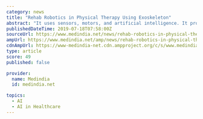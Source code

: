 ```yaml
---
category: news
title: "Rehab Robotics in Physical Therapy Using Exoskeleton"
abstract: "It uses sensors, motors, and artificial intelligence. It provides the right amount of stimulation, which is not possible with standard physical therapy.’ Movement is possible because the brain and muscles exchange information through an electrical signal ..."
publishedDateTime: 2019-07-18T07:58:00Z
sourceUrl: https://www.medindia.net/news/rehab-robotics-in-physical-therapy-using-exoskeleton-188994-1.htm
ampUrl: https://www.medindia.net/amp/news/rehab-robotics-in-physical-therapy-using-exoskeleton-188994-1.htm
cdnAmpUrl: https://www-medindia-net.cdn.ampproject.org/c/s/www.medindia.net/amp/news/rehab-robotics-in-physical-therapy-using-exoskeleton-188994-1.htm
type: article
score: 49
published: false

provider:
  name: Medindia
  id: medindia.net

topics:
  - AI
  - AI in Healthcare
---
```

